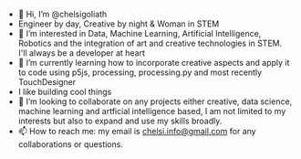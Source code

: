 - 👋 Hi, I’m @chelsigoliath
- Engineer by day, Creative by night & Woman in STEM
- 👀 I’m interested in Data, Machine Learning, Artificial Intelligence, Robotics and the integration of art and creative technologies in STEM. I'll always be a developer at heart
- 🌱 I’m currently learning how to incorporate creative aspects and apply it to code using p5js, processing, processing.py and most recently TouchDesigner
- I like building cool things
- 💞️ I’m looking to collaborate on any projects either creative, data science, machine learning and artficial intelligence based, I am not limited to my interests but also to expand and use my skills broadly. 
- 📫 How to reach me: my email is chelsi.info@gmail.com for any collaborations or questions.

<!---
chelsigoliath/chelsigoliath is a ✨ special ✨ repository because its `README.md` (this file) appears on your GitHub profile.
You can click the Preview link to take a look at your changes.
--->
